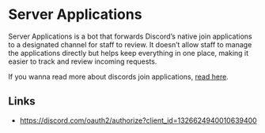 # Server Applications
Server Applications is a bot that forwards Discord’s native join applications to a designated channel for staff to review. It doesn’t allow staff to manage the applications directly but helps keep everything in one place, making it easier to track and review incoming requests.

If you wanna read more about discords join applications, [read here](https://support.discord.com/hc/en-us/articles/29729107418519-Server-Member-Applications).


## Links
* https://discord.com/oauth2/authorize?client_id=1326624940010639400
 
